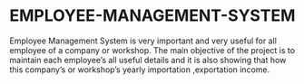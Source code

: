 # EMPLOYEE-MANAGEMENT-SYSTEM
Employee Management System is very important and very useful for  all employee of a company or workshop. The main objective of the project is to maintain each employee’s all  useful details and it is also showing that how this company’s or workshop’s yearly  importation ,exportation income. 
